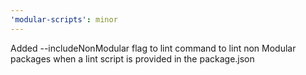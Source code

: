 ```yaml
---
'modular-scripts': minor
---
```


Added --includeNonModular flag to lint command to lint non Modular packages when a
lint script is provided in the package.json
